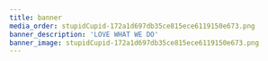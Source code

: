 ```yaml
---
title: banner
media_order: stupidCupid-172a1d697db35ce815ece6119150e673.png
banner_description: 'LOVE WHAT WE DO'
banner_image: stupidCupid-172a1d697db35ce815ece6119150e673.png
---
```


